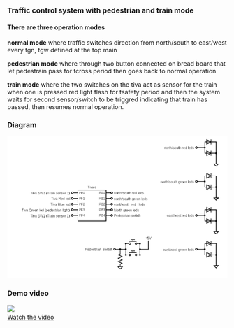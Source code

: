 ### Traffic control system with pedestrian and train mode
#### There are three operation modes
**normal mode** where traffic switches direction from north/south to east/west every tgn, tgw defined at the top main

**pedestrian mode** where through two button connected on bread board that let pedestrain pass for tcross period then goes back to normal operation

**train mode** where the two switches on the tiva act as sensor for the train when one is pressed red light flash for tsafety period and then the system waits for second sensor/switch to be triggred indicating that train has passed, then resumes normal operation.

### Diagram
![](circuit.png)
### Demo video
[![](https://img.youtube.com/vi/TMZM-_7zIsc/2.jpg)](https://youtu.be/TMZM-_7zIsc)<br>
[Watch the video](https://youtu.be/TMZM-_7zIsc)
